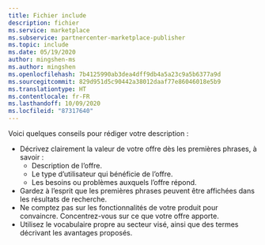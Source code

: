 ```yaml
---
title: Fichier include
description: fichier
ms.service: marketplace
ms.subservice: partnercenter-marketplace-publisher
ms.topic: include
ms.date: 05/19/2020
author: mingshen-ms
ms.author: mingshen
ms.openlocfilehash: 7b4125990ab3dea4dff9db4a5a23c9a5b6377a9d
ms.sourcegitcommit: 829d951d5c90442a38012daaf77e86046018e5b9
ms.translationtype: HT
ms.contentlocale: fr-FR
ms.lasthandoff: 10/09/2020
ms.locfileid: "87317640"
---
```

Voici quelques conseils pour rédiger votre description :

- Décrivez clairement la valeur de votre offre dès les premières phrases, à savoir :
  - Description de l’offre.
  - Le type d’utilisateur qui bénéficie de l’offre.
  - Les besoins ou problèmes auxquels l’offre répond.
- Gardez à l’esprit que les premières phrases peuvent être affichées dans les résultats de recherche.
- Ne comptez pas sur les fonctionnalités de votre produit pour convaincre. Concentrez-vous sur ce que votre offre apporte.
- Utilisez le vocabulaire propre au secteur visé, ainsi que des termes décrivant les avantages proposés.
